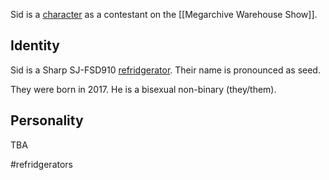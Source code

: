 Sid is a [character](Characters) as a contestant on the [[Megarchive Warehouse Show]].

## Identity

Sid is a Sharp SJ-FSD910 [refridgerator](Refridgerators.md). Their name is pronounced as seed.

They were born in 2017. He is a bisexual non-binary (they/them).

## Personality
TBA

#refridgerators 